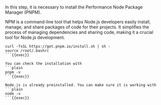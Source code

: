 In this step, it is necessary to install the Performance Node Package Manager (PNPM).

NPM is a command-line tool that helps Node.js developers easily install, manage, and share packages of code for their projects. It simplifies the process of managing dependencies and sharing code, making it a crucial tool for Node.js development.

```
curl -fsSL https://get.pnpm.io/install.sh | sh -
source /root/.bashrc
```{{exec}}

You can check the installation with
```plain
pnpm -v
```{{exec}}

Node.js is already preinstalled. You can make sure it is working with
```plain
node -v
```{{exec}}